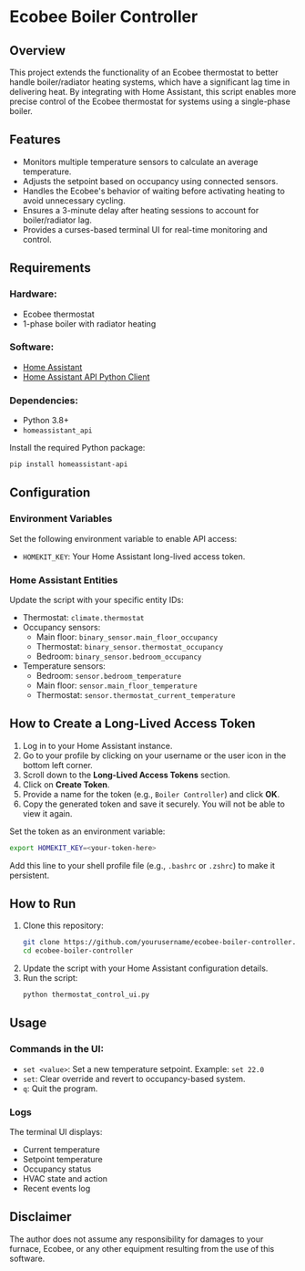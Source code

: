 # Ecobee Boiler Controller

## Overview
This project extends the functionality of an Ecobee thermostat to better handle boiler/radiator heating systems, which have a significant lag time in delivering heat. By integrating with Home Assistant, this script enables more precise control of the Ecobee thermostat for systems using a single-phase boiler.

## Features
- Monitors multiple temperature sensors to calculate an average temperature.
- Adjusts the setpoint based on occupancy using connected sensors.
- Handles the Ecobee's behavior of waiting before activating heating to avoid unnecessary cycling.
- Ensures a 3-minute delay after heating sessions to account for boiler/radiator lag.
- Provides a curses-based terminal UI for real-time monitoring and control.

## Requirements
### Hardware:
- Ecobee thermostat
- 1-phase boiler with radiator heating

### Software:
- [Home Assistant](https://www.home-assistant.io/)
- [Home Assistant API Python Client](https://github.com/Apollon77/pyhomeassistant)

### Dependencies:
- Python 3.8+
- `homeassistant_api`

Install the required Python package:
```bash
pip install homeassistant-api
```

## Configuration
### Environment Variables
Set the following environment variable to enable API access:
- `HOMEKIT_KEY`: Your Home Assistant long-lived access token.

### Home Assistant Entities
Update the script with your specific entity IDs:
- Thermostat: `climate.thermostat`
- Occupancy sensors:
  - Main floor: `binary_sensor.main_floor_occupancy`
  - Thermostat: `binary_sensor.thermostat_occupancy`
  - Bedroom: `binary_sensor.bedroom_occupancy`
- Temperature sensors:
  - Bedroom: `sensor.bedroom_temperature`
  - Main floor: `sensor.main_floor_temperature`
  - Thermostat: `sensor.thermostat_current_temperature`

## How to Create a Long-Lived Access Token
1. Log in to your Home Assistant instance.
2. Go to your profile by clicking on your username or the user icon in the bottom left corner.
3. Scroll down to the **Long-Lived Access Tokens** section.
4. Click on **Create Token**.
5. Provide a name for the token (e.g., `Boiler Controller`) and click **OK**.
6. Copy the generated token and save it securely. You will not be able to view it again.

Set the token as an environment variable:
```bash
export HOMEKIT_KEY=<your-token-here>
```
Add this line to your shell profile file (e.g., `.bashrc` or `.zshrc`) to make it persistent.

## How to Run
1. Clone this repository:
   ```bash
   git clone https://github.com/yourusername/ecobee-boiler-controller.git
   cd ecobee-boiler-controller
   ```
2. Update the script with your Home Assistant configuration details.
3. Run the script:
   ```bash
   python thermostat_control_ui.py
   ```

## Usage
### Commands in the UI:
- `set <value>`: Set a new temperature setpoint. Example: `set 22.0`
- `set`: Clear override and revert to occupancy-based system.
- `q`: Quit the program.

### Logs
The terminal UI displays:
- Current temperature
- Setpoint temperature
- Occupancy status
- HVAC state and action
- Recent events log

## Disclaimer
The author does not assume any responsibility for damages to your furnace, Ecobee, or any other equipment resulting from the use of this software.


